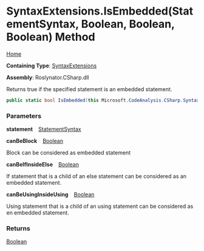 # SyntaxExtensions\.IsEmbedded\(StatementSyntax, Boolean, Boolean, Boolean\) Method

[Home](../../../../README.md)

**Containing Type**: [SyntaxExtensions](../README.md)

**Assembly**: Roslynator\.CSharp\.dll

  
Returns true if the specified statement is an embedded statement\.

```csharp
public static bool IsEmbedded(this Microsoft.CodeAnalysis.CSharp.Syntax.StatementSyntax statement, bool canBeBlock = false, bool canBeIfInsideElse = true, bool canBeUsingInsideUsing = true)
```

### Parameters

**statement** &ensp; [StatementSyntax](https://docs.microsoft.com/en-us/dotnet/api/microsoft.codeanalysis.csharp.syntax.statementsyntax)

**canBeBlock** &ensp; [Boolean](https://docs.microsoft.com/en-us/dotnet/api/system.boolean)

Block can be considered as embedded statement

**canBeIfInsideElse** &ensp; [Boolean](https://docs.microsoft.com/en-us/dotnet/api/system.boolean)

If statement that is a child of an else statement can be considered as an embedded statement\.

**canBeUsingInsideUsing** &ensp; [Boolean](https://docs.microsoft.com/en-us/dotnet/api/system.boolean)

Using statement that is a child of an using statement can be considered as en embedded statement\.

### Returns

[Boolean](https://docs.microsoft.com/en-us/dotnet/api/system.boolean)

